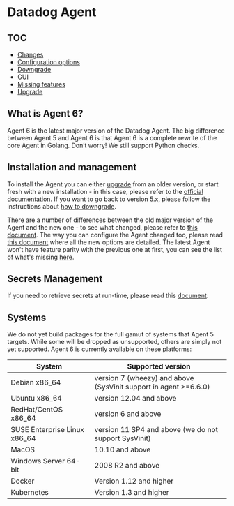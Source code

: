 # Datadog Agent

## TOC

 * [Changes][changes]
 * [Configuration options][config]
 * [Downgrade][downgrade]
 * [GUI](gui.md)
 * [Missing features][missing-features]
 * [Upgrade][upgrade]

## What is Agent 6?

Agent 6 is the latest major version of the Datadog Agent. The big difference
between Agent 5 and Agent 6 is that Agent 6 is a complete rewrite of the core
Agent in Golang. Don’t worry! We still support Python checks.

## Installation and management

To install the Agent you can either [upgrade][upgrade] from an older version, or start
fresh with a new installation - in this case, please refer to the [official
documentation](https://docs.datadoghq.com/agent/). If you want to go back to
version 5.x, please follow the instructions about [how to downgrade][downgrade].

There are a number of differences between the old major version of the Agent and
the new one - to see what changed, please refer to [this document][changes]. The
way you can configure the Agent changed too, please read [this document][config]
where all the new options are detailed. The latest Agent won't have feature parity
with the previous one at first, you can see the list of what's missing [here][missing-features].

## Secrets Management

If you need to retrieve secrets at run-time, please read this [document][secrets].

## Systems

We do not yet build packages for the full gamut of systems that Agent 5 targets.
While some will be dropped as unsupported, others are simply not yet supported.
Agent 6 is currently available on these platforms:

| System | Supported version |
|--------|-------------------|
| Debian x86_64 | version 7 (wheezy) and above (SysVinit support in agent >=6.6.0)|
| Ubuntu x86_64 | version 12.04 and above |
| RedHat/CentOS x86_64 | version 6 and above |
| SUSE Enterprise Linux x86_64 | version 11 SP4 and above (we do not support SysVinit)|
| MacOS | 10.10 and above |
| Windows Server 64-bit |  2008 R2 and above |
| Docker | Version 1.12 and higher|
|Kubernetes | Version 1.3 and higher |


[changes]: changes.md
[config]: config.md
[downgrade]: downgrade.md
[missing-features]: missing_features.md
[upgrade]: upgrade.md
[secrets]: secrets.md
